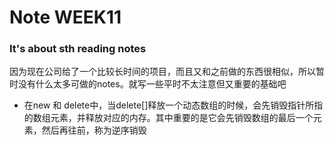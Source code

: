# Note WEEK11

### It's about sth reading notes

因为现在公司给了一个比较长时间的项目，而且又和之前做的东西很相似，所以暂时没有什么太多可做的notes。就写一些平时不太注意但又重要的基础吧

- 在new 和 delete中，当delete[]释放一个动态数组的时候，会先销毁指针所指的数组元素，并释放对应的内存。其中重要的是它会先销毁数组的最后一个元素，然后再往前，称为逆序销毁
